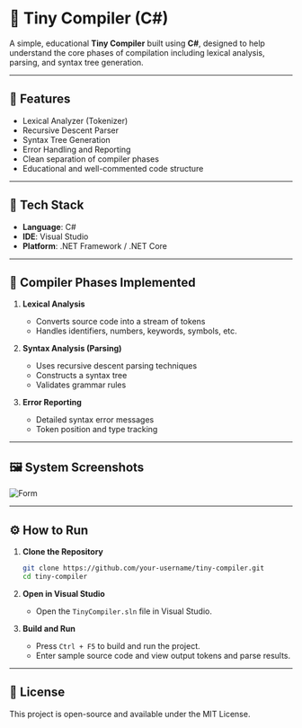 # 🧾 Tiny Compiler (C#)

A simple, educational **Tiny Compiler** built using **C#**, designed to help understand the core phases of compilation including lexical analysis, parsing, and syntax tree generation.

---

## 🚀 Features

* Lexical Analyzer (Tokenizer)
* Recursive Descent Parser
* Syntax Tree Generation
* Error Handling and Reporting
* Clean separation of compiler phases
* Educational and well-commented code structure

---

## 🧱 Tech Stack

* **Language**: C#
* **IDE**: Visual Studio
* **Platform**: .NET Framework / .NET Core

---

## 📂 Compiler Phases Implemented

1. **Lexical Analysis**

   * Converts source code into a stream of tokens
   * Handles identifiers, numbers, keywords, symbols, etc.

2. **Syntax Analysis (Parsing)**

   * Uses recursive descent parsing techniques
   * Constructs a syntax tree
   * Validates grammar rules

3. **Error Reporting**

   * Detailed syntax error messages
   * Token position and type tracking
  
---

## 🖼️ System Screenshots

![Form](https://github.com/user-attachments/assets/674a718c-5f7c-46e0-8171-c54a397f0b45)

---

## ⚙️ How to Run

1. **Clone the Repository**

   ```bash
   git clone https://github.com/your-username/tiny-compiler.git
   cd tiny-compiler
   ```

2. **Open in Visual Studio**

   * Open the `TinyCompiler.sln` file in Visual Studio.

3. **Build and Run**

   * Press `Ctrl + F5` to build and run the project.
   * Enter sample source code and view output tokens and parse results.

---

## 📜 License

This project is open-source and available under the MIT License.
